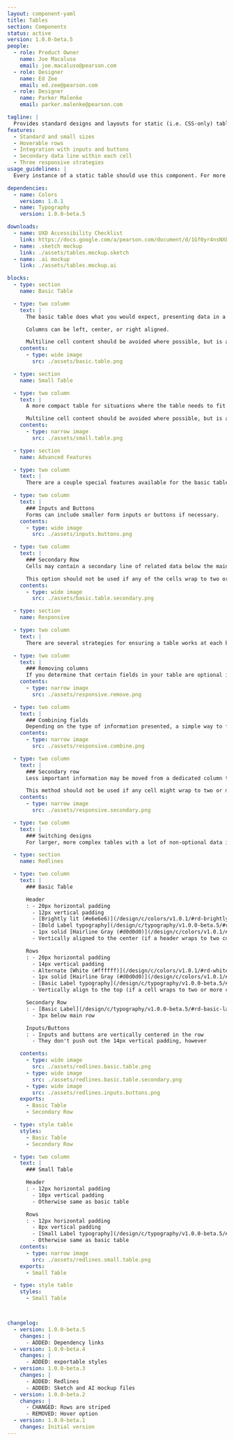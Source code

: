 ```yaml
---
layout: component-yaml
title: Tables
section: Components
status: active
version: 1.0.0-beta.5
people:
  - role: Product Owner
    name: Joe Macaluso
    email: joe.macaluso@pearson.com
  - role: Designer
    name: Ed Zee
    email: ed.zee@pearson.com
  - role: Designer
    name: Parker Malenke
    email: parker.malenke@pearson.com

tagline: |
  Provides standard designs and layouts for static (i.e. CSS-only) tables.
features:
  - Standard and small sizes
  - Hoverable rows
  - Integration with inputs and buttons
  - Secondary data line within each cell
  - Three responsive strategies
usage_guidelines: |
  Every instance of a static table should use this component. For more complex tables with sorting, filtering, etc. see the Interactive Table component.

dependencies:
  - name: Colors
    version: 1.0.1
  - name: Typography
    version: 1.0.0-beta.5

downloads:
  - name: UXD Accessibility Checklist
    link: https://docs.google.com/a/pearson.com/document/d/1Gf0yr4nsNXLBJIFEHFDVYeI6495Nrwa1caKgvaM-7Bs/edit?usp=sharing
  - name: .sketch mockup
    link: ./assets/tables.mockup.sketch
  - name: .ai mockup
    link: ./assets/tables.mockup.ai

blocks:
  - type: section
    name: Basic Table

  - type: two column
    text: |
      The basic table does what you would expect, presenting data in a static tabular format with headers.

      Columns can be left, center, or right aligned.

      Multiline cell content should be avoided where possible, but is allowed if necessary. Content should be top aligned.
    contents:
      - type: wide image
        src: ./assets/basic.table.png

  - type: section
    name: Small Table

  - type: two column
    text: |
      A more compact table for situations where the table needs to fit in a smaller space or a large amount of data needs to be presented.

      Multiline cell content should be avoided where possible, but is allowed if necessary. Content should be top aligned.
    contents:
      - type: narrow image
        src: ./assets/small.table.png

  - type: section
    name: Advanced Features

  - type: two column
    text: |
      There are a couple special features available for the basic table (not the small size).

  - type: two column
    text: |
      ### Inputs and Buttons
      Forms can include smaller form inputs or buttons if necessary.
    contents:
      - type: wide image
        src: ./assets/inputs.buttons.png

  - type: two column
    text: |
      ### Secondary Row
      Cells may contain a secondary line of related data below the main entry.

      This option should not be used if any of the cells wrap to two or more lines on content.
    contents:
      - type: wide image
        src: ./assets/basic.table.secondary.png

  - type: section
    name: Responsive

  - type: two column
    text: |
      There are several strategies for ensuring a table works at each breakpoint.

  - type: two column
    text: |
      ### Removing columns
      If you determine that certain fields in your table are optional in nature, you can simply remove them to reduce the overall table width until it fits in mobile viewports.
    contents:
      - type: narrow image
        src: ./assets/responsive.remove.png

  - type: two column  
    text: |
      ### Combining fields
      Depending on the type of information presented, a simple way to fit tables into a smaller viewport is combining multiple columns into one. For example, dedicated First and Last name columns can be joined under 'Name'.
    contents:
      - type: narrow image
        src: ./assets/responsive.combine.png

  - type: two column
    text: |
      ### Secondary row
      Less important information may be moved from a dedicated column to the [secondary row option](#secondary-row).

      This method should not be used if any cell might wrap to two or more lines.
    contents:
      - type: narrow image
        src: ./assets/responsive.secondary.png

  - type: two column
    text: |
      ### Switching designs
      For larger, more complex tables with a lot of non-optional data it may be necessary to change from using a table to some other display strategy in the mobile view. For example, you may adopt a list view where each item  can be opened up to view its complete dataset.

  - type: section
    name: Redlines

  - type: two column
    text: |
      ### Basic Table

      Header
      : - 20px horizontal padding
        - 12px vertical padding
        - [Brightly lit (#e6e6e6)](/design/c/colors/v1.0.1/#rd-brightly-lit-e6e6e6) background
        - [Bold Label typography](/design/c/typography/v1.0.0-beta.5/#rd-bold-label)
        - 1px solid [Hairline Gray (#d0d0d0)](/design/c/colors/v1.0.1/#rd-hairline-gray-d0d0d0) border around each cell
        - Vertically aligned to the center (if a header wraps to two columns)

      Rows
      : - 20px horizontal padding
        - 14px vertical padding
        - Alternate [White (#ffffff)](/design/c/colors/v1.0.1/#rd-white-ffffff) and [Dirty Ice (#f8f8f8)](/design/c/colors/v1.0.1/#rd-dirty-ice-f8f8f8) background colors
        - 1px solid [Hairline Gray (#d0d0d0)](/design/c/colors/v1.0.1/#rd-hairline-gray-d0d0d0) top/bottom border
        - [Basic Label typography](/design/c/typography/v1.0.0-beta.5/#rd-basic-label)
        - Vertically align to the top (if a cell wraps to two or more columns)

      Secondary Row
      : - [Basic Label](/design/c/typography/v1.0.0-beta.5/#rd-basic-label), [secondary color](/design/c/typography/v1.0.0-beta.5/#rd-secondary-label-color)
        - 3px below main row

      Inputs/Buttons
      : - Inputs and buttons are vertically centered in the row
        - They don't push out the 14px vertical padding, however

    contents:
      - type: wide image
        src: ./assets/redlines.basic.table.png
      - type: wide image
        src: ./assets/redlines.basic.table.secondary.png
      - type: wide image
        src: ./assets/redlines.inputs.buttons.png
    exports:
      - Basic Table
      - Secondary Row

  - type: style table
    styles:
      - Basic Table
      - Secondary Row

  - type: two column
    text: |
      ### Small Table

      Header
      : - 12px horizontal padding
        - 10px vertical padding
        - Otherwise same as basic table

      Rows
      : - 12px horizontal padding
        - 8px vertical padding
        - [Small Label typography](/design/c/typography/v1.0.0-beta.5/#rd-small-label)
        - Otherwise same as basic table
    contents:
      - type: narrow image
        src: ./assets/redlines.small.table.png
    exports:
      - Small Table

  - type: style table
    styles:
      - Small Table



changelog:
  - version: 1.0.0-beta.5
    changes: |
      - ADDED: Dependency links
  - version: 1.0.0-beta.4
    changes: |
      - ADDED: exportable styles
  - version: 1.0.0-beta.3
    changes: |
      - ADDED: Redlines
      - ADDED: Sketch and AI mockup files
  - version: 1.0.0-beta.2
    changes: |
      - CHANGED: Rows are striped
      - REMOVED: Hover option
  - version: 1.0.0-beta.1
    changes: Initial version
---
```

